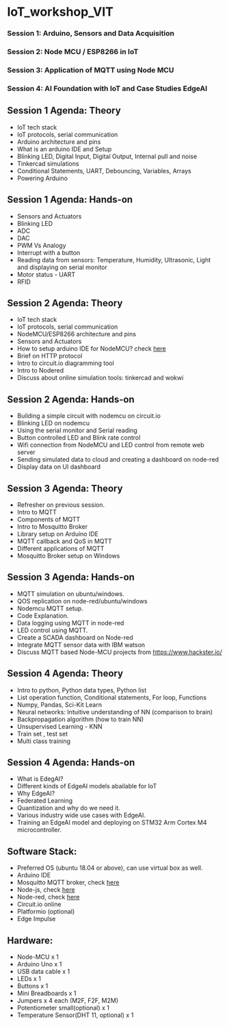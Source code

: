 # IoT_workshop_VIT

### Session 1: Arduino, Sensors and Data Acquisition
### Session 2: Node MCU / ESP8266 in IoT
### Session 3: Application of MQTT using Node MCU
### Session 4: AI Foundation with IoT and Case Studies EdgeAI

## Session 1 Agenda: Theory

 - IoT tech stack
 - IoT protocols, serial communication
 - Arduino architecture and pins
 - What is an arduino IDE and Setup
 - Blinking LED, Digital Input, Digital Output, Internal pull and noise
 - Tinkercad simulations 
 - Conditional Statements, UART, Debouncing, Variables, Arrays
 - Powering Arduino

## Session 1 Agenda: Hands-on

 - Sensors and Actuators
 - Blinking LED
 - ADC 
 - DAC 
 - PWM Vs Analogy 
 - Interrupt with a button
 - Reading data from sensors: Temperature, Humidity, Ultrasonic, Light and displaying on serial monitor
 - Motor status - UART 
 - RFID

## Session 2 Agenda: Theory

- IoT tech stack
- IoT protocols, serial communication
- NodeMCU/ESP8266 architecture and pins
- Sensors and Actuators
- How to setup arduino IDE for NodeMCU? check [here](Session_2/Arduino_IDE_setup.docx)
- Brief on HTTP protocol
- Intro to circuit.io diagramming tool
- Intro to Nodered
- Discuss about online simulation tools: tinkercad and wokwi

## Session 2 Agenda: Hands-on

- Building a simple circuit with nodemcu on circuit.io
- Blinking LED on nodemcu
- Using the serial monitor and Serial reading
- Button controlled LED and Blink rate control
- Wifi connection from NodeMCU and LED control from remote web server
- Sending simulated data to cloud and creating a dashboard on node-red
- Display data on UI dashboard

## Session 3 Agenda: Theory

- Refresher on previous session.
- Intro to MQTT
- Components of MQTT
- Intro to Mosquitto Broker
- Library setup on Arduino IDE
- MQTT callback and QoS in MQTT
- Different applications of MQTT
- Mosquitto Broker setup on Windows


## Session 3 Agenda: Hands-on

- MQTT simulation on ubuntu/windows.
- QOS replication on node-red/ubuntu/windows
- Nodemcu MQTT setup.
- Code Explanation.
- Data logging using MQTT in node-red
- LED control using MQTT. 
- Create a SCADA dashboard on Node-red
- Integrate MQTT sensor data with IBM watson
- Discuss MQTT based Node-MCU projects from https://www.hackster.io/

## Session 4 Agenda: Theory

- Intro to python, Python data types, Python list 
- List operation function, Conditional statements, For loop, Functions
- Numpy, Pandas, Sci-Kit Learn
- Neural networks: Intuitive understanding of NN (comparison to brain) 
- Backpropagation algorithm (how to train NN) 
- Unsupervised Learning - KNN
- Train set , test set 
- Multi class training

## Session 4 Agenda: Hands-on

- What is EdegAI?
- Different kinds of EdgeAI models abailable for IoT
- Why EdgeAI?
- Federated Learning
- Quantization and why do we need it.
- Various industry wide use cases with EdgeAI.
- Training an EdgeAI model and deploying on STM32 Arm Cortex M4 microcontroller.

## Software Stack:

- Preferred OS (ubuntu 18.04 or above), can use virtual box as well.
- Arduino IDE
- Mosquitto MQTT broker, check [here](Session_3/MQTT_simulation_guide.md)
- Node-js, check [here](Session_2/node_red_install_guide.md)
- Node-red, check [here](Session_2/node_red_install_guide.md)
- Circuit.io online
- Platformio (optional)
- Edge Impulse

## Hardware:

- Node-MCU x 1
- Arduino Uno x 1
- USB data cable x 1
- LEDs x 1
- Buttons x 1
- Mini Breadboards x 1
- Jumpers x 4 each (M2F, F2F, M2M)
- Potentiometer small(optional) x 1
- Temperature Sensor(DHT 11, optional) x 1
